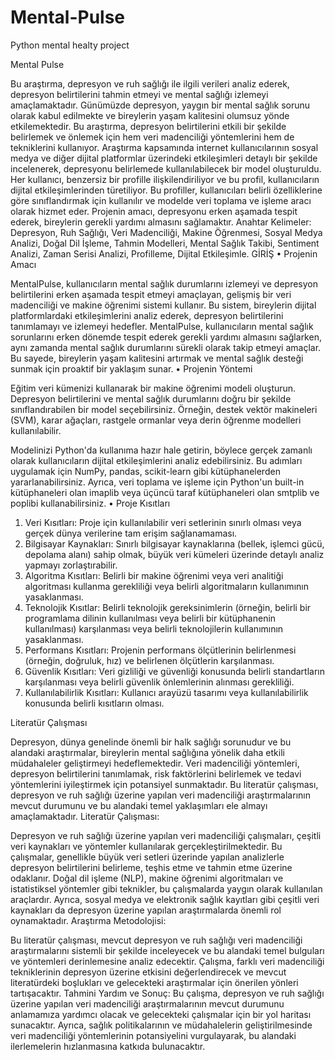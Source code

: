 # Mental-Pulse
Python mental healty project

Mental Pulse

Bu araştırma, depresyon ve ruh sağlığı ile ilgili verileri analiz ederek, depresyon belirtilerini tahmin etmeyi ve mental sağlığı izlemeyi amaçlamaktadır. Günümüzde depresyon, yaygın bir mental sağlık sorunu olarak kabul edilmekte ve bireylerin yaşam kalitesini olumsuz yönde etkilemektedir. Bu araştırma, depresyon belirtilerini etkili bir şekilde belirlemek ve önlemek için hem veri madenciliği yöntemlerini hem de tekniklerini kullanıyor. Araştırma kapsamında internet kullanıcılarının sosyal medya ve diğer dijital platformlar üzerindeki etkileşimleri detaylı bir şekilde incelenerek, depresyonu belirlemede kullanılabilecek bir model oluşturuldu. Her kullanıcı, benzersiz bir profille ilişkilendiriliyor ve bu profil, kullanıcıların dijital etkileşimlerinden türetiliyor. Bu profiller, kullanıcıları belirli özelliklerine göre sınıflandırmak için kullanılır ve modelde veri toplama ve işleme aracı olarak hizmet eder. Projenin amacı, depresyonu erken aşamada tespit ederek, bireylerin gerekli yardımı almasını sağlamaktır.
 Anahtar Kelimeler: Depresyon, Ruh Sağlığı, Veri Madenciliği, Makine Öğrenmesi, Sosyal Medya Analizi, Doğal Dil İşleme, Tahmin Modelleri, Mental Sağlık Takibi, Sentiment Analizi, Zaman Serisi Analizi, Profilleme, Dijital Etkileşimle.
GİRİŞ
•	Projenin Amacı

MentalPulse, kullanıcıların mental sağlık durumlarını izlemeyi ve depresyon belirtilerini erken aşamada tespit etmeyi amaçlayan, gelişmiş bir veri madenciliği ve makine öğrenimi sistemi kullanır. Bu sistem, bireylerin dijital platformlardaki etkileşimlerini analiz ederek, depresyon belirtilerini tanımlamayı ve izlemeyi hedefler. MentalPulse, kullanıcıların mental sağlık sorunlarını erken dönemde tespit ederek gerekli yardımı almasını sağlarken, aynı zamanda mental sağlık durumlarını sürekli olarak takip etmeyi amaçlar. Bu sayede, bireylerin yaşam kalitesini artırmak ve mental sağlık desteği sunmak için proaktif bir yaklaşım sunar.
•	Projenin Yöntemi

Eğitim veri kümenizi kullanarak bir makine öğrenimi modeli oluşturun. Depresyon belirtilerini ve mental sağlık durumlarını doğru bir şekilde sınıflandırabilen bir model seçebilirsiniz. Örneğin, destek vektör makineleri (SVM), karar ağaçları, rastgele ormanlar veya derin öğrenme modelleri kullanılabilir.

Modelinizi Python'da kullanıma hazır hale getirin, böylece gerçek zamanlı olarak kullanıcıların dijital etkileşimlerini analiz edebilirsiniz. Bu adımları uygulamak için NumPy, pandas, scikit-learn gibi kütüphanelerden yararlanabilirsiniz. Ayrıca, veri toplama ve işleme için Python'un built-in kütüphaneleri olan imaplib veya üçüncü taraf kütüphaneleri olan smtplib ve poplibi kullanabilirsiniz.
•	Proje Kısıtları 

1. Veri Kısıtları: Proje için kullanılabilir veri setlerinin sınırlı olması veya gerçek dünya verilerine tam erişim sağlanamaması.
2. Bilgisayar Kaynakları: Sınırlı bilgisayar kaynaklarına (bellek, işlemci gücü, depolama alanı) sahip olmak, büyük veri kümeleri üzerinde detaylı analiz yapmayı zorlaştırabilir.
3. Algoritma Kısıtları: Belirli bir makine öğrenimi veya veri analitiği algoritması kullanma gerekliliği veya belirli algoritmaların kullanımının yasaklanması.
4. Teknolojik Kısıtlar: Belirli teknolojik gereksinimlerin (örneğin, belirli bir programlama dilinin kullanılması veya belirli bir kütüphanenin kullanılması) karşılanması veya belirli teknolojilerin kullanımının yasaklanması.
5. Performans Kısıtları: Projenin performans ölçütlerinin belirlenmesi (örneğin, doğruluk, hız) ve belirlenen ölçütlerin karşılanması.
6. Güvenlik Kısıtları: Veri gizliliği ve güvenliği konusunda belirli standartların karşılanması veya belirli güvenlik önlemlerinin alınması gerekliliği.
7. Kullanılabilirlik Kısıtları: Kullanıcı arayüzü tasarımı veya kullanılabilirlik konusunda belirli kısıtların olması.

Literatür Çalışması 

Depresyon, dünya genelinde önemli bir halk sağlığı sorunudur ve bu alandaki araştırmalar, bireylerin mental sağlığına yönelik daha etkili müdahaleler geliştirmeyi hedeflemektedir. Veri madenciliği yöntemleri, depresyon belirtilerini tanımlamak, risk faktörlerini belirlemek ve tedavi yöntemlerini iyileştirmek için potansiyel sunmaktadır. Bu literatür çalışması, depresyon ve ruh sağlığı üzerine yapılan veri madenciliği araştırmalarının mevcut durumunu ve bu alandaki temel yaklaşımları ele almayı amaçlamaktadır.
Literatür Çalışması:

Depresyon ve ruh sağlığı üzerine yapılan veri madenciliği çalışmaları, çeşitli veri kaynakları ve yöntemler kullanılarak gerçekleştirilmektedir. Bu çalışmalar, genellikle büyük veri setleri üzerinde yapılan analizlerle depresyon belirtilerini belirleme, teşhis etme ve tahmin etme üzerine odaklanır. Doğal dil işleme (NLP), makine öğrenimi algoritmaları ve istatistiksel yöntemler gibi teknikler, bu çalışmalarda yaygın olarak kullanılan araçlardır. Ayrıca, sosyal medya ve elektronik sağlık kayıtları gibi çeşitli veri kaynakları da depresyon üzerine yapılan araştırmalarda önemli rol oynamaktadır.
Araştırma Metodolojisi:

Bu literatür çalışması, mevcut depresyon ve ruh sağlığı veri madenciliği araştırmalarını sistemli bir şekilde inceleyecek ve bu alandaki temel bulguları ve yöntemleri derinlemesine analiz edecektir. Çalışma, farklı veri madenciliği tekniklerinin depresyon üzerine etkisini değerlendirecek ve mevcut literatürdeki boşlukları ve gelecekteki araştırmalar için önerilen yönleri tartışacaktır.
Tahmini Yardım ve Sonuç:
Bu çalışma, depresyon ve ruh sağlığı üzerine yapılan veri madenciliği araştırmalarının mevcut durumunu anlamamıza yardımcı olacak ve gelecekteki çalışmalar için bir yol haritası sunacaktır. Ayrıca, sağlık politikalarının ve müdahalelerin geliştirilmesinde veri madenciliği yöntemlerinin potansiyelini vurgulayarak, bu alandaki ilerlemelerin hızlanmasına katkıda bulunacaktır.
